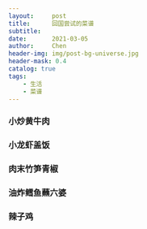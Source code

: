 ```yaml
---
layout:     post
title:      回国尝试的菜谱
subtitle:   
date:       2021-03-05
author:     Chen
header-img: img/post-bg-universe.jpg
header-mask: 0.4
catalog: true
tags:
    - 生活
    - 菜谱
---
```




### 小炒黄牛肉



### 小龙虾盖饭



### 肉末竹笋青椒



### 油炸鳕鱼蘸六婆



### 辣子鸡